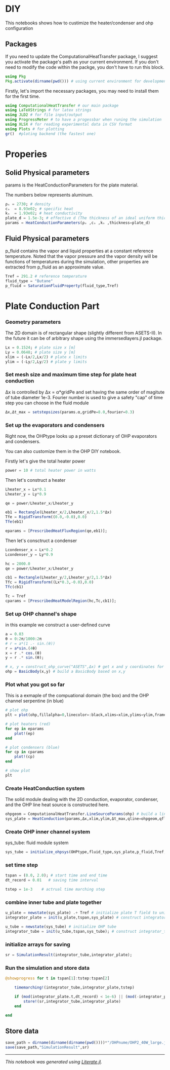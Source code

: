 # DIY

This notebooks shows how to custimize the heater/condenser and ohp configuration

## Packages
If you need to update the ComputationalHeatTransfer package, I suggest you activate the package's path as your current environment. If you don't need to modify the code within the packge, you don't have to run this block.


```julia
using Pkg
Pkg.activate(dirname(pwd())) # using current environment for development
```

Firstly, let's import the necessary packages, you may need to install them for the first time.


```julia
using ComputationalHeatTransfer # our main package
using LaTeXStrings # for latex strings
using JLD2 # for file input/output
using ProgressMeter # to have a progessbar when runing the simulation
using XLSX # for reading experimental data in CSV format
using Plots # for plotting
gr()  #ploting backend (the fastest one)
```

# Properies

## Solid Physical parameters

params is the HeatConductionParameters for the plate material.

The numbers below represents aluminum.


```julia
ρₛ = 2730; # density
cₛ  = 8.93e02; # specific heat
kₛ  = 1.93e02; # heat conductivity
plate_d = 1.5e-3; # effective d (The thickness of an ideal uniform thickness plate occupying the same volume)
params = HeatConductionParameters(ρₛ ,cₛ ,kₛ ,thickness=plate_d)
```

## Fluid Physical parameters

p_fluid contains the vapor and liquid properties at a constant reference temperature. Noted that the vapor pressure and the vapor density will be functions of temperatures during the simulation, other properties are extracted from p_fluid as an approximate value.


```julia
Tref = 291.2 # reference temperature
fluid_type = "Butane"
p_fluid = SaturationFluidProperty(fluid_type,Tref)
```

# Plate Conduction Part

### Geometry parameters
The 2D domain is of rectangular shape (slightly different from ASETS-II). In the future it can be of arbitrary shape using the immersedlayers.jl package.


```julia
Lx = 0.1524; # plate size x [m]
Ly = 0.0648; # plate size y [m]
xlim = (-Lx/2,Lx/2) # plate x limits
ylim = (-Ly/2,Ly/2) # plate y limits
```

### Set mesh size and maximum time step for plate heat conduction
Δx is controlled by Δx = α*gridPe and set having the same order of magitute of tube diameter 1e-3. Fourier number is used to give a safety "cap" of time step you can choose in the fluid module


```julia
Δx,Δt_max = setstepsizes(params.α,gridPe=8.0,fourier=0.3)
```

### Set up the evaporators and condensers
Right now, the OHPtype looks up a preset dictionary of OHP evaporators and condensers.

You can also customize them in the OHP DIY notebook.

Firstly let's give the total heater power


```julia
power = 10 # total heater power in watts
```

Then let's construct a heater


```julia
Lheater_x = Lx*0.1
Lheater_y = Ly*0.9

qe = power/Lheater_x/Lheater_y

eb1 = Rectangle(Lheater_x/2,Lheater_x/2,1.5*Δx)
Tfe = RigidTransform((0.0,-0.0),0.0)
Tfe(eb1)

eparams = [PrescribedHeatFluxRegion(qe,eb1)];
```

Then let's consctruct a condenser


```julia
Lcondenser_x = Lx*0.2
Lcondenser_y = Ly*0.9

hc = 2000.0
qe = power/Lheater_x/Lheater_y

cb1 = Rectangle(Lheater_y/2,Lheater_y/2,1.5*Δx)
Tfc = RigidTransform((Lx*0.3,-0.0),0.0)
Tfc(cb1)

Tc = Tref
cparams = [PrescribedHeatModelRegion(hc,Tc,cb1)];
```

### Set up OHP channel's shape
in this example we construct a user-defined curve


```julia
a = 0.03
θ = 0:2π/1000:2π
# r = a*(1 .- sin.(θ))
r = a*sin.(4θ)
x = r .* cos.(θ)
y = r .* sin.(θ);
```


```julia
# x, y = construct_ohp_curve("ASETS",Δx) # get x and y coordinates for the channel
ohp = BasicBody(x,y) # build a BasicBody based on x,y
```

### Plot what you got so far
This is a exmaple of the compuational domain (the box) and the OHP channel serpentine (in blue)


```julia
# plot ohp
plt = plot(ohp,fillalpha=0,linecolor=:black,xlims=xlim,ylims=ylim,framestyle = :box)

# plot heaters (red)
for ep in eparams
    plot!(ep)
end

# plot condensers (blue)
for cp in cparams
    plot!(cp)
end

# show plot
plt
```

### Create HeatConduction system
The solid module dealing with the 2D conduction, evaporator, condenser, and the OHP line heat source is constructed here.


```julia
ohpgeom = ComputationalHeatTransfer.LineSourceParams(ohp) # build a line heat source based on BasicBody
sys_plate = HeatConduction(params,Δx,xlim,ylim,Δt_max,qline=ohpgeom,qflux=eparams,qmodel=cparams)
```

### Create OHP inner channel system
sys_tube: fluid module system


```julia
sys_tube = initialize_ohpsys(OHPtype,fluid_type,sys_plate,p_fluid,Tref,power)
```

### set time step


```julia
tspan = (0.0, 2.0); # start time and end time
dt_record = 0.01   # saving time interval

tstep = 1e-3    # actrual time marching step
```

### combine inner tube and plate together


```julia
u_plate = newstate(sys_plate) .+ Tref # initialize plate T field to uniform Tref
integrator_plate = init(u_plate,tspan,sys_plate) # construct integrator_plate

u_tube = newstate(sys_tube) # initialize OHP tube 
integrator_tube = init(u_tube,tspan,sys_tube); # construct integrator_tube
```

### initialize arrays for saving


```julia
sr = SimulationResult(integrator_tube,integrator_plate);
```

### Run the simulation and store data


```julia
@showprogress for t in tspan[1]:tstep:tspan[2]

    timemarching!(integrator_tube,integrator_plate,tstep)

    if (mod(integrator_plate.t,dt_record) < 1e-6) || (mod(-integrator_plate.t,dt_record) < 1e-6)
        store!(sr,integrator_tube,integrator_plate)
    end

end
```

## Store data


```julia
save_path = dirname(dirname(dirname(pwd())))*"/OHPnume/OHP2_40W_large.jld2"
save(save_path,"SimulationResult",sr)
```

---

*This notebook was generated using [Literate.jl](https://github.com/fredrikekre/Literate.jl).*
